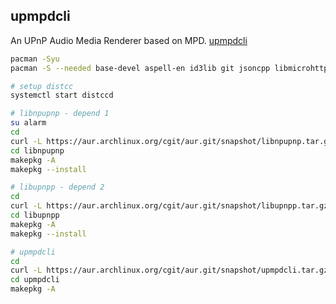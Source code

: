 ## upmpdcli

An UPnP Audio Media Renderer based on MPD. [upmpdcli](https://www.lesbonscomptes.com/upmpdcli/)
```sh
pacman -Syu
pacman -S --needed base-devel aspell-en id3lib git jsoncpp libmicrohttpd libmpdclient libupnp python-bottle python-mutagen python-requests python-setuptools python-waitress recoll

# setup distcc
systemctl start distccd

# libnpupnp - depend 1
su alarm
cd
curl -L https://aur.archlinux.org/cgit/aur.git/snapshot/libnpupnp.tar.gz | bsdtar xf -
cd libnpupnp
makepkg -A
makepkg --install

# libupnpp - depend 2
cd
curl -L https://aur.archlinux.org/cgit/aur.git/snapshot/libupnpp.tar.gz | bsdtar xf -
cd libupnpp
makepkg -A
makepkg --install

# upmpdcli
cd
curl -L https://aur.archlinux.org/cgit/aur.git/snapshot/upmpdcli.tar.gz | bsdtar xf -
cd upmpdcli
makepkg -A
```
